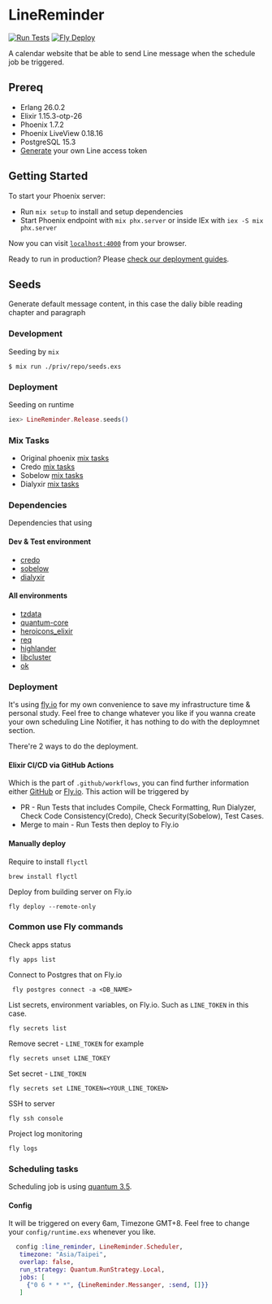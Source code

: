 # LineReminder
[![Run Tests](https://github.com/denielchiang/line_reminder/actions/workflows/elixir.yaml/badge.svg)](https://github.com/denielchiang/line_reminder/actions/workflows/elixir.yaml) [![Fly Deploy](https://github.com/denielchiang/line_reminder/actions/workflows/fly.yaml/badge.svg)](https://github.com/denielchiang/line_reminder/actions/workflows/fly.yaml)

A calendar website that be able to send Line message when the schedule job be triggered.

## Prereq

  - Erlang 26.0.2
  - Elixir 1.15.3-otp-26
  - Phoenix 1.7.2
  - Phoenix LiveView 0.18.16
  - PostgreSQL 15.3
  - [Generate](https://notify-bot.line.me/my/) your own Line access token

## Getting Started

To start your Phoenix server:

  * Run `mix setup` to install and setup dependencies
  * Start Phoenix endpoint with `mix phx.server` or inside IEx with `iex -S mix phx.server`

Now you can visit [`localhost:4000`](http://localhost:4000) from your browser.

Ready to run in production? Please [check our deployment guides](https://hexdocs.pm/phoenix/deployment.html).

## Seeds

Generate default message content, in this case the daliy bible reading chapter and paragraph

### Development
Seeding by `mix`
```Shell
$ mix run ./priv/repo/seeds.exs
```
### Deployment
Seeding on runtime
```Elixir
iex> LineReminder.Release.seeds()
```

### Mix Tasks
- Original phoenix [mix tasks](https://hexdocs.pm/phoenix/1.7.2/mix_tasks.html)
- Credo [mix tasks](https://hexdocs.pm/credo/mix_tasks.html)
- Sobelow [mix tasks](https://hexdocs.pm/sobelow/Mix.Tasks.Sobelow.html#module-command-line-options)
- Dialyxir [mix tasks](https://hexdocs.pm/dialyxir/readme.html#usage)

### Dependencies
Dependencies that using

#### Dev & Test environment
- [credo](https://github.com/rrrene/credo)
- [sobelow](https://github.com/nccgroup/sobelow)
- [dialyxir](https://github.com/jeremyjh/dialyxir)

#### All environments
- [tzdata](https://github.com/lau/tzdata)
- [quantum-core](https://github.com/quantum-elixir/quantum-core)
- [heroicons_elixir](https://github.com/mveytsman/heroicons_elixir)
- [req](https://github.com/wojtekmach/req)
- [highlander](https://hexdocs.pm/highlander/Highlander.html#content)
- [libcluster](https://github.com/bitwalker/libcluster)
- [ok](https://hexdocs.pm/ok/readme.html)
 
### Deployment
It's using [fly.io](https://fly.io) for my own convenience to save my infrastructure time & personal study. Feel free to change whatever you like if you wanna create your own scheduling Line Notifier, it has nothing to do with the deploymnet section.

There're 2 ways to do the deployment.

#### Elixir CI/CD via GitHub Actions
Which is the part of `.github/workflows`, you can find further information either [GitHub](https://github.com/features/actions) or [Fly.io](https://fly.io/docs/elixir/advanced-guides/github-actions-elixir-ci-cd/). 
This action will be triggered by
- PR - Run Tests that includes Compile, Check Formatting, Run Dialyzer, Check Code Consistency(Credo), Check Security(Sobelow), Test Cases.
- Merge to main - Run Tests then deploy to Fly.io

#### Manually deploy
Require to install `flyctl`
```Shell
brew install flyctl
```
Deploy from building server on Fly.io
```Shell
fly deploy --remote-only
```

### Common use Fly commands
Check apps status
```Shell
fly apps list
```
Connect to Postgres that on Fly.io
```Shell
 fly postgres connect -a <DB_NAME>
 ```
 List secrets, environment variables, on Fly.io. Such as `LINE_TOKEN` in this case.
 ```Shell
 fly secrets list
 ```
 Remove secret - `LINE_TOKEN` for example
 ```Shell
 fly secrets unset LINE_TOKEY
 ```
 Set secret - `LINE_TOKEN`
 ```Shell
 fly secrets set LINE_TOKEN=<YOUR_LINE_TOKEN>
 ```
 SSH to server
 ```Shell
 fly ssh console
 ```
 Project log monitoring
 ```Shell
 fly logs
 ```
 
 ### Scheduling tasks
 Scheduling job is using [quantum 3.5](https://hexdocs.pm/quantum/readme.html).
 
 #### Config
 It will be triggered on every 6am, Timezone GMT+8.
 Feel free to change your `config/runtime.exs` whenever you like.
 ```Elixir
   config :line_reminder, LineReminder.Scheduler,
    timezone: "Asia/Taipei",
    overlap: false,
    run_strategy: Quantum.RunStrategy.Local,
    jobs: [
      {"0 6 * * *", {LineReminder.Messanger, :send, []}}
    ]
```
